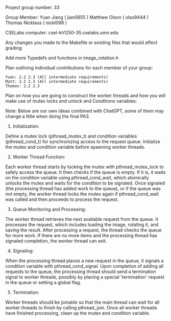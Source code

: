 
Project group number: 33

Group Member:
    Yuan Jiang ( jian0655 )
    Matthew Olson ( olso9444 )
    Thomas Nicklaus ( nickl098 )

CSELabs computer: csel-kh1250-35.cselabs.umn.edu

Any changes you made to the Makefile or existing files that would affect grading:

Add more Typedefs and functions in image_rotation.h
    
Plan outlining individual contributions for each member of your group:

    Yuan: 2.2 2.3 (All intermediate requirements)
    Matt: 2.2 2.3 (All intermediate requirements)
    Thomas: 2.2 2.3

Plan on how you are going to construct the worker threads and how you will make use of mutex
locks and unlock and Conditions variables:

Note: Below are our own ideas combined with ChatGPT, some of them may change a little when doing the final PA3.

1. Initialization:

Define a mutex lock (pthread_mutex_t) and condition variables (pthread_cond_t) for synchronizing access to the request queue. Initialize the mutex and condition variable before spawning worker threads.

2. Worker Thread Function:

Each worker thread starts by locking the mutex with pthread_mutex_lock to safely access the queue.
It then checks if the queue is empty. If it is, it waits on the condition variable using pthread_cond_wait, which atomically unlocks the mutex and waits for the condition to be signaled.
Once signaled (the processing thread has added work to the queue), or if the queue was not empty, the worker thread locks the mutex again if pthread_cond_wait was called and then proceeds to process the request.

3. Queue Monitoring and Processing:

The worker thread retrieves the next available request from the queue.
It processes the request, which includes loading the image, rotating it, and saving the result.
After processing a request, the thread checks the queue for more work. If there are no more items and the processing thread has signaled completion, the worker thread can exit.

4. Signaling:

When the processing thread places a new request in the queue, it signals a condition variable with pthread_cond_signal.
Upon completion of adding all requests to the queue, the processing thread should send a termination signal to worker threads, possibly by placing a special 'termination' request in the queue or setting a global flag.

5. Termination:

Worker threads should be joinable so that the main thread can wait for all worker threads to finish by calling pthread_join.
Once all worker threads have finished processing, clean up the mutex and condition variable.